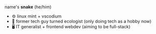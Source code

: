 name's **snake** (he/him)
- ⚙️ linux mint + vscodium
- 🌱 former tech guy turned ecologist (only doing tech as a hobby now)
- 🖥️ IT generalist + frontend webdev (aiming to be full-stack)
